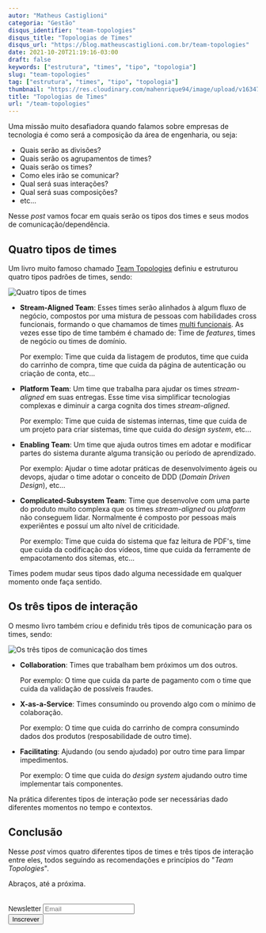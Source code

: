 ```yaml
---
autor: "Matheus Castiglioni"
categoria: "Gestão"
disqus_identifier: "team-topologies"
disqus_title: "Topologias de Times"
disqus_url: "https://blog.matheuscastiglioni.com.br/team-topologies"
date: 2021-10-20T21:19:16-03:00
draft: false
keywords: ["estrutura", "times", "tipo", "topologia"]
slug: "team-topologies"
tag: ["estrutura", "times", "tipo", "topologia"]
thumbnail: "https://res.cloudinary.com/mahenrique94/image/upload/v1634775757/successful-happy-business-team_1_gkzwdy.jpg"
title: "Topologias de Times"
url: "/team-topologies"
---
```


Uma missão muito desafiadora quando falamos sobre empresas de tecnologia é como será a composição da área de engenharia, ou seja:

- Quais serão as divisões?
- Quais serão os agrupamentos de times?
- Quais serão os times?
- Como eles irão se comunicar?
- Qual será suas interações?
- Qual será suas composições?
- etc...

Nesse _post_ vamos focar em quais serão os tipos dos times e seus modos de comunicação/dependência.

## Quatro tipos de times

Um livro muito famoso chamado [Team Topologies](https://teamtopologies.com/) definiu e estruturou quatro tipos padrões de times, sendo:

![Quatro tipos de times](https://res.cloudinary.com/mahenrique94/image/upload/v1634777614/1_xf2nvulofyL0_08lDQXxjw_nyh7gi.jpg)

- **Stream-Aligned Team**: Esses times serão alinhados à algum fluxo de negócio, compostos por uma mistura de pessoas com habilidades cross funcionais, formando o que chamamos de times [multi funcionais](https://blog.matheuscastiglioni.com.br/inverse-conway-maneuver/). As vezes esse tipo de time também é chamado de: Time de _features_, times de negócio ou times de domínio.

    Por exemplo: Time que cuida da listagem de produtos, time que cuida do carrinho de compra, time que cuida da página de autenticação ou criação de conta, etc...
- **Platform Team**: Um time que trabalha para ajudar os times _stream-aligned_ em suas entregas. Esse time visa simplificar tecnologias complexas e diminuir a carga cognita dos times _stream-aligned_.

    Por exemplo: Time que cuida de sistemas internas, time que cuida de um projeto para criar sistemas, time que cuida do _design system_, etc...
- **Enabling Team**: Um time que ajuda outros times em adotar e modificar partes do sistema durante alguma transição ou período de aprendizado.

    Por exemplo: Ajudar o time adotar práticas de desenvolvimento ágeis ou devops, ajudar o time adotar o conceito de DDD (_Domain Driven Design_), etc...
- **Complicated-Subsystem Team**: Time que desenvolve com uma parte do produto muito complexa que os times _stream-aligned_ ou _platform_ não conseguem lidar. Normalmente é composto por pessoas mais experiêntes e possuí um alto nível de criticidade.

    Por exemplo: Time que cuida do sistema que faz leitura de PDF's, time que cuida da codificação dos vídeos, time que cuida da ferramente de empacotamento dos sitemas, etc...

Times podem mudar seus tipos dado alguma necessidade em qualquer momento onde faça sentido.

## Os três tipos de interação

O mesmo livro também criou e definidu três tipos de comunicação para os times, sendo:

![Os três tipos de comunicação dos times](https://res.cloudinary.com/mahenrique94/image/upload/v1634777629/duckconf-team-topologies-rva-en-11_r9yqi9.png)

- **Collaboration**: Times que trabalham bem próximos um dos outros.

    Por exemplo: O time que cuida da parte de pagamento com o time que cuida da validação de possíveis fraudes.
- **X-as-a-Service**: Times consumindo ou provendo algo com o mínimo de colaboração.

    Por exemplo: O time que cuida do carrinho de compra consumindo dados dos produtos (resposabilidade de outro time).
- **Facilitating**: Ajudando (ou sendo ajudado) por outro time para limpar impedimentos.

    Por exemplo: O time que cuida do _design system_ ajudando outro time implementar tais componentes.


Na prática diferentes tipos de interação pode ser necessárias dado diferentes momentos no tempo e contextos.

## Conclusão

Nesse *post* vimos quatro diferentes tipos de times e três tipos de interação entre eles, todos seguindo as recomendações e princípios do "_Team Topologies_".

Abraços, até a próxima.

<!-- Begin Mailchimp Signup Form -->
<link href="//cdn-images.mailchimp.com/embedcode/horizontal-slim-10_7.css" rel="stylesheet" type="text/css">
<style type="text/css">
	#mc_embed_signup{clear:left; font:14px Helvetica,Arial,sans-serif; width:100%;margin-top: 2rem;}
</style>
<div id="mc_embed_signup">
<form action="https://matheuscastiglioni.us12.list-manage.com/subscribe/post?u=5a8a2e7202680f2d5098f12bc&amp;id=6ede898886" method="post" id="mc-embedded-subscribe-form" name="mc-embedded-subscribe-form" class="validate" target="_blank" novalidate>
    <div id="mc_embed_signup_scroll">
	<label for="mce-EMAIL">Newsletter</label>
	<input type="email" value="" name="EMAIL" class="email" id="mce-EMAIL" placeholder="Email" required>
    <div style="position: absolute; left: -5000px;" aria-hidden="true"><input type="text" name="b_5a8a2e7202680f2d5098f12bc_6ede898886" tabindex="-1" value=""></div>
    <div class="clear"><input type="submit" value="Inscrever" name="subscribe" id="mc-embedded-subscribe" class="button"></div></div>
</form>
</div>
<!--End mc_embed_signup-->
